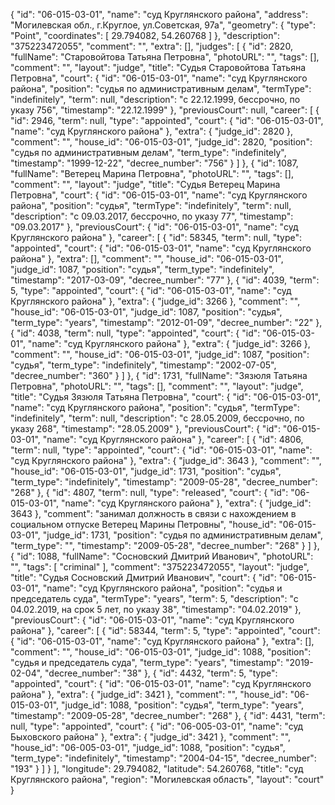 {
    "id": "06-015-03-01",
    "name": "суд Круглянского района",
    "address": "Могилевская обл., г.Круглое, ул.Советская, 97а",
    "geometry": {
        "type": "Point",
        "coordinates": [
            29.794082,
            54.260768
        ]
    },
    "description": "375223472055",
    "comment": "",
    "extra": [],
    "judges": [
        {
            "id": 2820,
            "fullName": "Старовойтова Татьяна Петровна",
            "photoURL": "",
            "tags": [],
            "comment": "",
            "layout": "judge",
            "title": "Судья Старовойтова Татьяна Петровна",
            "court": {
                "id": "06-015-03-01",
                "name": "суд Круглянского района",
                "position": "судья по административным делам",
                "termType": "indefinitely",
                "term": null,
                "description": "c 22.12.1999, бессрочно, по указу 756",
                "timestamp": "22.12.1999"
            },
            "previousCourt": null,
            "career": [
                {
                    "id": 2946,
                    "term": null,
                    "type": "appointed",
                    "court": {
                        "id": "06-015-03-01",
                        "name": "суд Круглянского района"
                    },
                    "extra": {
                        "judge_id": 2820
                    },
                    "comment": "",
                    "house_id": "06-015-03-01",
                    "judge_id": 2820,
                    "position": "судья по административным делам",
                    "term_type": "indefinitely",
                    "timestamp": "1999-12-22",
                    "decree_number": "756"
                }
            ]
        },
        {
            "id": 1087,
            "fullName": "Ветерец Марина Петровна",
            "photoURL": "",
            "tags": [],
            "comment": "",
            "layout": "judge",
            "title": "Судья Ветерец Марина Петровна",
            "court": {
                "id": "06-015-03-01",
                "name": "суд Круглянского района",
                "position": "судья",
                "termType": "indefinitely",
                "term": null,
                "description": "c 09.03.2017, бессрочно, по указу 77",
                "timestamp": "09.03.2017"
            },
            "previousCourt": {
                "id": "06-015-03-01",
                "name": "суд Круглянского района"
            },
            "career": [
                {
                    "id": 58345,
                    "term": null,
                    "type": "appointed",
                    "court": {
                        "id": "06-015-03-01",
                        "name": "суд Круглянского района"
                    },
                    "extra": [],
                    "comment": "",
                    "house_id": "06-015-03-01",
                    "judge_id": 1087,
                    "position": "судья",
                    "term_type": "indefinitely",
                    "timestamp": "2017-03-09",
                    "decree_number": "77"
                },
                {
                    "id": 4039,
                    "term": 5,
                    "type": "appointed",
                    "court": {
                        "id": "06-015-03-01",
                        "name": "суд Круглянского района"
                    },
                    "extra": {
                        "judge_id": 3266
                    },
                    "comment": "",
                    "house_id": "06-015-03-01",
                    "judge_id": 1087,
                    "position": "судья",
                    "term_type": "years",
                    "timestamp": "2012-01-09",
                    "decree_number": "22"
                },
                {
                    "id": 4038,
                    "term": null,
                    "type": "appointed",
                    "court": {
                        "id": "06-015-03-01",
                        "name": "суд Круглянского района"
                    },
                    "extra": {
                        "judge_id": 3266
                    },
                    "comment": "",
                    "house_id": "06-015-03-01",
                    "judge_id": 1087,
                    "position": "судья",
                    "term_type": "indefinitely",
                    "timestamp": "2002-07-05",
                    "decree_number": "360"
                }
            ]
        },
        {
            "id": 1731,
            "fullName": "Зязюля Татьяна Петровна",
            "photoURL": "",
            "tags": [],
            "comment": "",
            "layout": "judge",
            "title": "Судья Зязюля Татьяна Петровна",
            "court": {
                "id": "06-015-03-01",
                "name": "суд Круглянского района",
                "position": "судья",
                "termType": "indefinitely",
                "term": null,
                "description": "c 28.05.2009, бессрочно, по указу 268",
                "timestamp": "28.05.2009"
            },
            "previousCourt": {
                "id": "06-015-03-01",
                "name": "суд Круглянского района"
            },
            "career": [
                {
                    "id": 4806,
                    "term": null,
                    "type": "appointed",
                    "court": {
                        "id": "06-015-03-01",
                        "name": "суд Круглянского района"
                    },
                    "extra": {
                        "judge_id": 3643
                    },
                    "comment": "",
                    "house_id": "06-015-03-01",
                    "judge_id": 1731,
                    "position": "судья",
                    "term_type": "indefinitely",
                    "timestamp": "2009-05-28",
                    "decree_number": "268"
                },
                {
                    "id": 4807,
                    "term": null,
                    "type": "released",
                    "court": {
                        "id": "06-015-03-01",
                        "name": "суд Круглянского района"
                    },
                    "extra": {
                        "judge_id": 3643
                    },
                    "comment": "занимал должность в связи с нахождением в социальном отпуске Ветерец Марины Петровны",
                    "house_id": "06-015-03-01",
                    "judge_id": 1731,
                    "position": "судья по административным делам",
                    "term_type": "",
                    "timestamp": "2009-05-28",
                    "decree_number": "268"
                }
            ]
        },
        {
            "id": 1088,
            "fullName": "Сосновский Дмитрий Иванович",
            "photoURL": "",
            "tags": [
                "criminal"
            ],
            "comment": "375223472055",
            "layout": "judge",
            "title": "Судья Сосновский Дмитрий Иванович",
            "court": {
                "id": "06-015-03-01",
                "name": "суд Круглянского района",
                "position": "судья и председатель суда",
                "termType": "years",
                "term": 5,
                "description": "c 04.02.2019, на срок 5 лет, по указу 38",
                "timestamp": "04.02.2019"
            },
            "previousCourt": {
                "id": "06-015-03-01",
                "name": "суд Круглянского района"
            },
            "career": [
                {
                    "id": 58344,
                    "term": 5,
                    "type": "appointed",
                    "court": {
                        "id": "06-015-03-01",
                        "name": "суд Круглянского района"
                    },
                    "extra": [],
                    "comment": "",
                    "house_id": "06-015-03-01",
                    "judge_id": 1088,
                    "position": "судья и председатель суда",
                    "term_type": "years",
                    "timestamp": "2019-02-04",
                    "decree_number": "38"
                },
                {
                    "id": 4432,
                    "term": 5,
                    "type": "appointed",
                    "court": {
                        "id": "06-015-03-01",
                        "name": "суд Круглянского района"
                    },
                    "extra": {
                        "judge_id": 3421
                    },
                    "comment": "",
                    "house_id": "06-015-03-01",
                    "judge_id": 1088,
                    "position": "судья",
                    "term_type": "years",
                    "timestamp": "2009-05-28",
                    "decree_number": "268"
                },
                {
                    "id": 4431,
                    "term": null,
                    "type": "appointed",
                    "court": {
                        "id": "06-005-03-01",
                        "name": "суд Быховского района"
                    },
                    "extra": {
                        "judge_id": 3421
                    },
                    "comment": "",
                    "house_id": "06-005-03-01",
                    "judge_id": 1088,
                    "position": "судья",
                    "term_type": "indefinitely",
                    "timestamp": "2004-04-15",
                    "decree_number": "193"
                }
            ]
        }
    ],
    "longitude": 29.794082,
    "latitude": 54.260768,
    "title": "суд Круглянского района",
    "region": "Могилевская область",
    "layout": "court"
}
